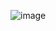 ![image](https://github.com/nimikuma1/Payor-App/assets/166041511/059a1855-1ba1-4daa-afa7-4b08c3f17371)

